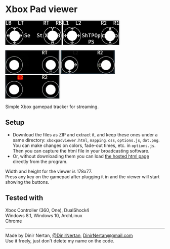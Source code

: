 # Xbox Pad viewer
![](./images/XB-Layout.png)
![](./images/DS4-Layout.png)

![(1.27MB) Xbox One Pad Thumbsticks.](./images/XB-Thumbsticks.gif)
![(411KB) DualShock4 Buttons.](./images/DS4-Buttons.gif)
![(1.27MB) DualShock4 Thumbsticks.](./images/DS4-Thumbsticks.gif)

Simple Xbox gamepad tracker for streaming.

## Setup

- Download the files as ZIP and extract it, and keep these ones under a same directory: `xboxpadviewer.html`, `mapping.css`, `options.js`, `dot.png`.  
  You can make changes on colors, fade-out times, etc. in `options.js`.  
  Then you can capture the html file in your broadcasting software.
- Or, without downloading them you can load [the hosted html page](https://dinir.github.io/xbox-pad-viewer/xboxpadviewer.html) directly from the program.

Width and height for the viewer is 178x77.  
Press any key on the gamepad after plugging it in and the viewer will start showing the buttons.

## Tested with
Xbox Controller (360, One), DualShock4  
Windows 8.1, Windows 10, ArchLinux  
Chrome

- - -

Made by Dinir Nertan, [@DinirNertan](https://twitter.com/DinirNertan), DinirNertan@gmail.com  
Use it freely, just don't delete my name on the code.
